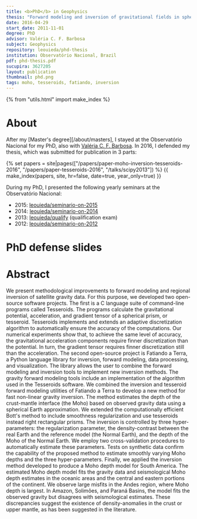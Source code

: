 ```yaml
---
title: <b>PhD</b> in Geophysics
thesis: "Forward modeling and inversion of gravitational fields in spherical coordinates"
date: 2016-04-29
start_date: 2011-11-01
degree: PhD
advisor: Valéria C. F. Barbosa
subject: Geophysics
repository: leouieda/phd-thesis
institution: Observatório Nacional, Brazil
pdf: phd-thesis.pdf
sucupira: 3627205
layout: publication
thumbnail: phd.png
tags: moho, tesseroids, fatiando, inversion
---
```


{% from "utils.html" import make_index %}

# About

After my [Master's degree][/about/masters],
I stayed at the Observatório Nacional for my PhD,
also with [Valéria C. F. Barbosa](http://lattes.cnpq.br/0391036221142471).
In 2016, I defended my thesis, which was submitted for publication in 3 parts:

<div>
    {% set papers = site|pages(["/papers/paper-moho-inversion-tesseroids-2016",
                                "/papers/paper-tesseroids-2016",
                                "/talks/scipy2013"]) %}
    {{ make_index(papers, site, hr=false, date=true, year_only=true) }}
</div>

During my PhD, I presented the following yearly seminars at the Observatório
Nacional:

* 2015: [leouieda/seminario-on-2015](https://github.com/leouieda/seminario-on-2015)
* 2014: [leouieda/seminario-on-2014](https://github.com/leouieda/seminario-on-2014)
* 2013: [leouieda/qualify](https://github.com/leouieda/qualify) (qualification exam)
* 2012: [leouieda/seminario-on-2012](https://github.com/leouieda/seminario-on-2012)

# PhD defense slides

<script async class="speakerdeck-embed"
data-id="db1324af5ddc4183b5961497fd87b057" data-ratio="1.33333333333333"
src="//speakerdeck.com/assets/embed.js"></script>


# Abstract

We present methodological improvements to forward modeling and regional
inversion of satellite gravity data. For this purpose, we developed two
open-source software projects. The first is a C language suite of command-line
programs called Tesseroids. The programs calculate the gravitational potential,
acceleration, and gradient tensor of a spherical prism, or tesseroid.
Tesseroids implements and extends an adaptive discretization algorithm to
automatically ensure the accuracy of the computations. Our numerical
experiments show that, to achieve the same level of accuracy, the gravitational
acceleration components require finner discretization than the potential. In
turn, the gradient tensor requires finner discretization still than the
acceleration. The second open-source project is Fatiando a Terra, a Python
language library for inversion, forward modeling, data processing, and
visualization. The library allows the user to combine the forward modeling and
inversion tools to implement new inversion methods. The gravity forward
modeling tools include an implementation of the algorithm used in the
Tesseroids software. We combined the inversion and tesseroid forward modeling
utilities of Fatiando a Terra to develop a new method for fast non-linear
gravity inversion. The method estimates the depth of the crust-mantle interface
(the Moho) based on observed gravity data using a spherical Earth
approximation. We extended the computationally efficient Bott's method to
include smoothness regularization and use tesseroids instead right rectangular
prisms. The inversion is controlled by three hyper-parameters: the
regularization parameter, the density-contrast between the real Earth and the
reference model (the Normal Earth), and the depth of the Moho of the Normal
Earth. We employ two cross-validation procedures to automatically estimate
these parameters. Tests on synthetic data confirm the capability of the
proposed method to estimate smoothly varying Moho depths and the three
hyper-parameters. Finally, we applied the inversion method developed to produce
a Moho depth model for South America. The estimated Moho depth model fits the
gravity data and seismological Moho depth estimates in the oceanic areas and
the central and eastern portions of the continent. We observe large misfits in
the Andes region, where Moho depth is largest. In Amazon, Solimões, and Paraná
Basins, the model fits the observed gravity but disagrees with seismological
estimates. These discrepancies suggest the existence of density-anomalies in
the crust or upper mantle, as has been suggested in the literature.
